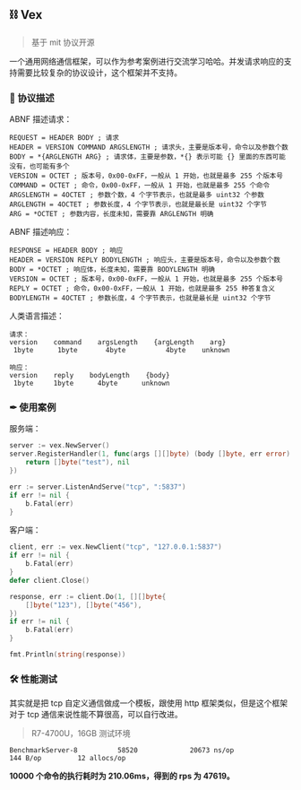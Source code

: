 ## ⛓ Vex

> 基于 mit 协议开源

一个通用网络通信框架，可以作为参考案例进行交流学习哈哈。并发请求响应的支持需要比较复杂的协议设计，这个框架并不支持。

### 📃 协议描述

ABNF 描述请求：

```abnf
REQUEST = HEADER BODY ; 请求
HEADER = VERSION COMMAND ARGSLENGTH ; 请求头，主要是版本号，命令以及参数个数
BODY = *{ARGLENGTH ARG} ; 请求体，主要是参数，*{} 表示可能 {} 里面的东西可能没有，也可能有多个
VERSION = OCTET ; 版本号，0x00-0xFF，一般从 1 开始，也就是最多 255 个版本号
COMMAND = OCTET ; 命令，0x00-0xFF，一般从 1 开始，也就是最多 255 个命令
ARGSLENGTH = 4OCTET ; 参数个数，4 个字节表示，也就是最多 uint32 个参数
ARGLENGTH = 4OCTET ; 参数长度，4 个字节表示，也就是最长是 uint32 个字节
ARG = *OCTET ; 参数内容，长度未知，需要靠 ARGLENGTH 明确
```

ABNF 描述响应：

```abnf
RESPONSE = HEADER BODY ; 响应
HEADER = VERSION REPLY BODYLENGTH ; 响应头，主要是版本号，命令以及参数个数
BODY = *OCTET ; 响应体，长度未知，需要靠 BODYLENGTH 明确
VERSION = OCTET ; 版本号，0x00-0xFF，一般从 1 开始，也就是最多 255 个版本号
REPLY = OCTET ; 命令，0x00-0xFF，一般从 1 开始，也就是最多 255 种答复含义
BODYLENGTH = 4OCTET ; 参数长度，4 个字节表示，也就是最长是 uint32 个字节
```

人类语言描述：
```
请求：
version    command    argsLength    {argLength    arg}
 1byte      1byte       4byte          4byte    unknown

响应：
version    reply    bodyLength    {body}
 1byte     1byte      4byte      unknown
```

### ✒ 使用案例

服务端：
```go
server := vex.NewServer()
server.RegisterHandler(1, func(args [][]byte) (body []byte, err error) {
	return []byte("test"), nil
})

err := server.ListenAndServe("tcp", ":5837")
if err != nil {
	b.Fatal(err)
}
```

客户端：

```go
client, err := vex.NewClient("tcp", "127.0.0.1:5837")
if err != nil {
	b.Fatal(err)
}
defer client.Close()

response, err := client.Do(1, [][]byte{
	[]byte("123"), []byte("456"),
})
if err != nil {
	b.Fatal(err)
}

fmt.Println(string(response))
```

### 🛠 性能测试

其实就是把 tcp 自定义通信做成一个模板，跟使用 http 框架类似，但是这个框架对于 tcp 通信来说性能不算很高，可以自行改进。

> R7-4700U，16GB 测试环境

```
BenchmarkServer-8          58520             20673 ns/op             144 B/op         12 allocs/op
```

**10000 个命令的执行耗时为 210.06ms，得到的 rps 为 47619。**